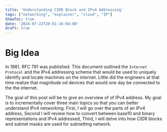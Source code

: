 ```yaml
---
title: 'Understanding CIDR Block and IPv4 Addressing'
tags: ["networking", "explainer", "cloud", "IP"]
ShowToc: true
date: '2024-07-22T20:01:16-04:00'
draft: true
---
```

# Big Idea

In 1981, RFC 791 was published. This document outlined the `Internet Protocol` and the IPv4 addressing scheme that would be used to uniquely identify and locate machines on the internet. Little did the engineers at that time realize that magnitude od devices that would one day be connected to the the internet.

The goal of this post will be to give an overview of of IPv4 address. My goal is to incrementally cover three main topics so that you can better understand IPv4 networking. First, I will go over the parts of an IPv4 address, Second I will review how to convert between base10 and binary representations and IPv4 addressed, Third, I will delve into how CIDR blocks and subnet masks are used for subnetting network.